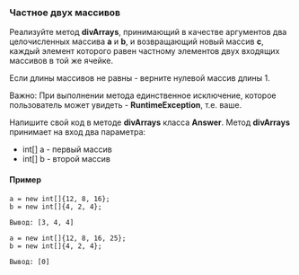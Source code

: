 ### Частное двух массивов

Реализуйте метод **divArrays**, принимающий в качестве аргументов два целочисленных массива **a** и **b**, и возвращающий новый массив **с**, каждый элемент которого равен частному элементов двух входящих массивов в той же ячейке.

Если длины массивов не равны - верните нулевой массив длины 1.

Важно: При выполнении метода единственное исключение, которое пользователь может увидеть - **RuntimeException**, т.е. ваше.

Напишите свой код в методе **divArrays** класса **Answer**. Метод **divArrays** принимает на вход два параметра:

- int[] a - первый массив
- int[] b - второй массив
#### Пример
```
a = new int[]{12, 8, 16};
b = new int[]{4, 2, 4};

Вывод: [3, 4, 4]

a = new int[]{12, 8, 16, 25};
b = new int[]{4, 2, 4};

Вывод: [0]
```